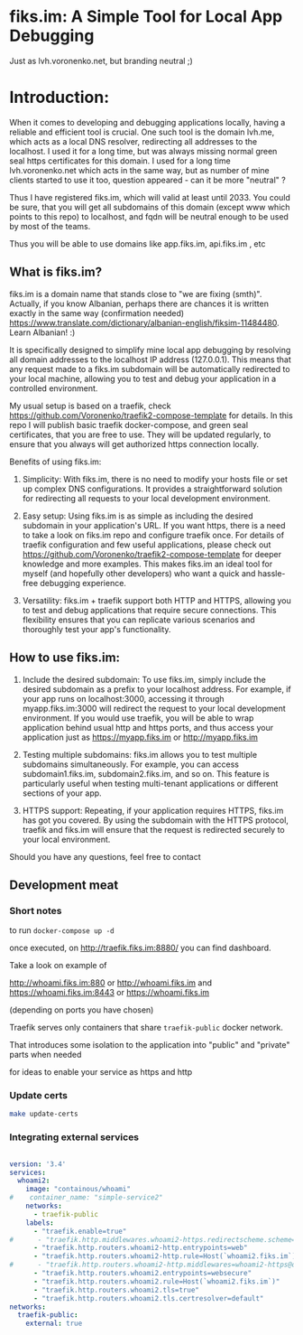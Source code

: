 # fiks.im: A Simple Tool for Local App Debugging

Just as lvh.voronenko.net, but branding neutral ;)

# Introduction:
When it comes to developing and debugging applications locally, having a reliable and efficient tool is crucial. One such tool is the domain lvh.me, which acts as a local DNS resolver, 
redirecting all addresses to the localhost. I used it for a long time, but was always missing normal green seal https certificates for this domain. I used for a long time lvh.voronenko.net
which acts in the same way, but as number of mine clients started to use it too, question appeared - can it be more "neutral" ?

Thus I have registered fiks.im, which will valid at least until 2033.  You could be sure, that you will get all subdomains of this domain (except www which points to this repo) to localhost,
and fqdn will be neutral enough to be used by most of the teams.

Thus you will be able to use domains like app.fiks.im,  api.fiks.im , etc

## What is fiks.im?
fiks.im is a domain name that stands close to "we are fixing (smth)". Actually, if you know Albanian, perhaps there are chances it is written exactly in the same way (confirmation needed)
<https://www.translate.com/dictionary/albanian-english/fiksim-11484480>. Learn Albanian! :)

It is specifically designed to simplify mine local app debugging by resolving all domain addresses to the localhost IP address (127.0.0.1).
This means that any request made to a fiks.im subdomain will be automatically redirected to your local machine, allowing you to test and debug your application in a controlled environment.

My usual setup is based on a traefik, check https://github.com/Voronenko/traefik2-compose-template for details. In this repo I will publish basic traefik docker-compose, and green seal certificates,
that you are free to use. They will be updated regularly, to ensure that you always will get authorized https connection locally.

Benefits of using fiks.im:

1. Simplicity: With fiks.im, there is no need to modify your hosts file or set up complex DNS configurations. It provides a straightforward solution for redirecting all requests to your local development environment.

2. Easy setup: Using fiks.im is as simple as including the desired subdomain in your application's URL. If you want https, there is a need to take a look on fiks.im repo and configure
traefik once. For details of traefik configuration and few useful applications, please check out https://github.com/Voronenko/traefik2-compose-template for deeper knowledge and more examples.
This makes fiks.im an ideal tool for myself (and hopefully other developers) who want a quick and hassle-free debugging experience.

3. Versatility: fiks.im + traefik support both HTTP and HTTPS, allowing you to test and debug applications that require secure connections.
This flexibility ensures that you can replicate various scenarios and thoroughly test your app's functionality.

## How to use fiks.im:

1. Include the desired subdomain: To use fiks.im, simply include the desired subdomain as a prefix to your localhost address.
For example, if your app runs on localhost:3000, accessing it through myapp.fiks.im:3000 will redirect the request to your local development environment. If you would use traefik,
you will be able to wrap application behind usual http and https ports, and thus access your application just as https://myapp.fiks.im or http://myapp.fiks.im

2. Testing multiple subdomains: fiks.im allows you to test multiple subdomains simultaneously. For example, you can access subdomain1.fiks.im, subdomain2.fiks.im, and so on. 
This feature is particularly useful when testing multi-tenant applications or different sections of your app.

3. HTTPS support: Repeating, if your application requires HTTPS, fiks.im has got you covered. By using the subdomain with the HTTPS protocol, traefik and fiks.im will ensure that the request 
is redirected securely to your local environment.

Should you have any questions, feel free to contact

## Development meat


### Short notes

to run `docker-compose up -d`

once executed, on  http://traefik.fiks.im:8880/  you can find dashboard.

Take a look on example of

http://whoami.fiks.im:880 or http://whoami.fiks.im
and
https://whoami.fiks.im:8443 or  https://whoami.fiks.im

(depending on ports you have chosen)


Traefik serves only containers that share `traefik-public` docker network.

That introduces some isolation to the application into "public" and "private" parts when needed

for ideas to enable your service as https and http

### Update certs

```sh
make update-certs
```


### Integrating external services 


```yaml

version: '3.4'
services:
  whoami2:
    image: "containous/whoami"
#    container_name: "simple-service2"
    networks:
      - traefik-public
    labels:
      - "traefik.enable=true"
#      - "traefik.http.middlewares.whoami2-https.redirectscheme.scheme=https"
      - "traefik.http.routers.whoami2-http.entrypoints=web"
      - "traefik.http.routers.whoami2-http.rule=Host(`whoami2.fiks.im`)"
#      - "traefik.http.routers.whoami2-http.middlewares=whoami2-https@docker"
      - "traefik.http.routers.whoami2.entrypoints=websecure"
      - "traefik.http.routers.whoami2.rule=Host(`whoami2.fiks.im`)"
      - "traefik.http.routers.whoami2.tls=true"
      - "traefik.http.routers.whoami2.tls.certresolver=default"
networks:
  traefik-public:
    external: true
```
